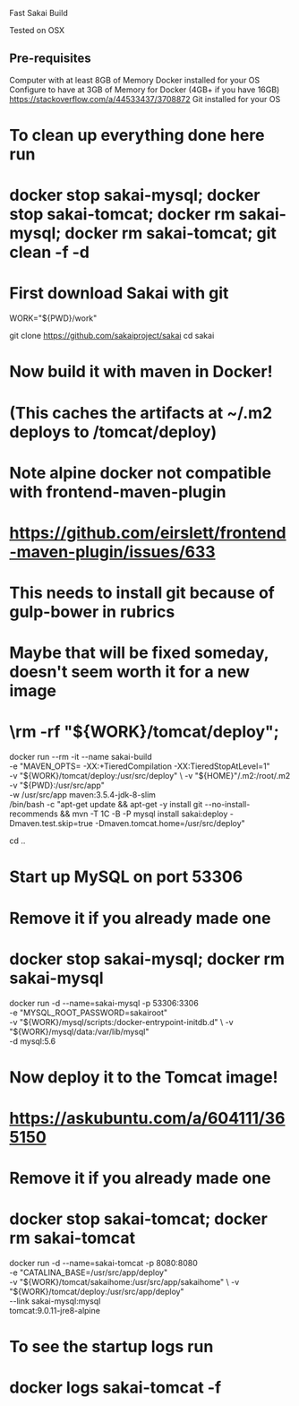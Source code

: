 Fast Sakai Build

Tested on OSX

Pre-requisites
--------------
Computer with at least 8GB of Memory
Docker installed for your OS
  Configure to have at 3GB of Memory for Docker (4GB+ if you have 16GB)
  https://stackoverflow.com/a/44533437/3708872
Git installed for your OS

# To clean up everything done here run
# docker stop sakai-mysql; docker stop sakai-tomcat; docker rm sakai-mysql; docker rm sakai-tomcat; git clean -f -d

# First download Sakai with git

WORK="${PWD}/work"

git clone https://github.com/sakaiproject/sakai
cd sakai

# Now build it with maven in Docker! 
# (This caches the artifacts at ~/.m2 deploys to /tomcat/deploy)

# Note alpine docker not compatible with frontend-maven-plugin 
# https://github.com/eirslett/frontend-maven-plugin/issues/633

# This needs to install git because of gulp-bower in rubrics
# Maybe that will be fixed someday, doesn't seem worth it for a new image

# \rm -rf "${WORK}/tomcat/deploy"; 

docker run --rm -it --name sakai-build \
    -e "MAVEN_OPTS= -XX:+TieredCompilation -XX:TieredStopAtLevel=1" \
    -v "${WORK}/tomcat/deploy:/usr/src/deploy" \
    -v "${HOME}"/.m2:/root/.m2 \
    -v "${PWD}:/usr/src/app" \
    -w /usr/src/app maven:3.5.4-jdk-8-slim \
    /bin/bash -c "apt-get update && apt-get -y install git --no-install-recommends && mvn -T 1C -B -P mysql install sakai:deploy -Dmaven.test.skip=true -Dmaven.tomcat.home=/usr/src/deploy" 

cd ..

# Start up MySQL on port 53306
# Remove it if you already made one
# docker stop sakai-mysql; docker rm sakai-mysql

docker run -d --name=sakai-mysql -p 53306:3306 \
    -e "MYSQL_ROOT_PASSWORD=sakairoot" \
    -v "${WORK}/mysql/scripts:/docker-entrypoint-initdb.d" \
    -v "${WORK}/mysql/data:/var/lib/mysql" \
    -d mysql:5.6

# Now deploy it to the Tomcat image!
# https://askubuntu.com/a/604111/365150

# Remove it if you already made one
# docker stop sakai-tomcat; docker rm sakai-tomcat

docker run -d --name=sakai-tomcat -p 8080:8080 \
    -e "CATALINA_BASE=/usr/src/app/deploy" \
    -v "${WORK}/tomcat/sakaihome:/usr/src/app/sakaihome" \
    -v "${WORK}/tomcat/deploy:/usr/src/app/deploy" \
    --link sakai-mysql:mysql \
    tomcat:9.0.11-jre8-alpine

# To see the startup logs run 
# docker logs sakai-tomcat -f
